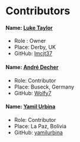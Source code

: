 # Contributors

#### Name: [Luke Taylor](https://lmcjt.com/)
- Role : Owner
- Place: Derby, UK
- GitHub: [lmcjt37](https://github.com/lmcjt37)

#### Name: [André Decher](https://github.com/Wolfy7)
- Role: Contributor
- Place: Buseck, Germany
- GitHub: [Wolfy7](https://github.com/Wolfy7)

#### Name: [Yamil Urbina](https://github.com/yamilurbina)
- Role: Contributor
- Place: La Paz, Bolivia
- GitHub: [yamilurbina](https://github.com/yamilurbina)
